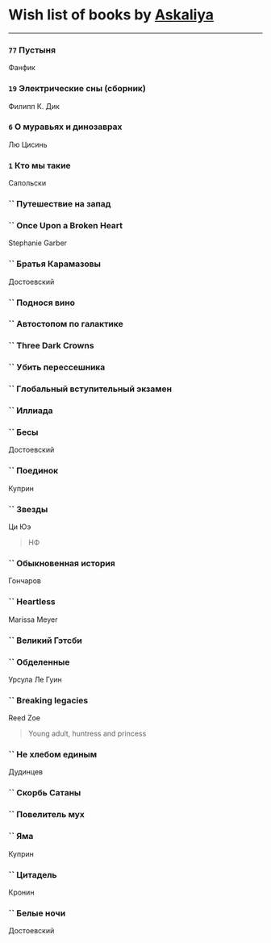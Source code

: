 # Wish list of books by [Askaliya](https://plus.google.com/u/0/108887983030919100717/)
---

### `77` Пустыня
Фанфик

### `19` Электрические сны (сборник)
Филипп К. Дик

### `6` О муравьях и динозаврах
Лю Цисинь

### `1` Кто мы такие
Сапольски

### `` Путешествие на запад

### `` Once Upon a Broken Heart
Stephanie Garber

### `` Братья Карамазовы
Достоевский

### `` Поднося вино

### `` Автостопом по галактике

### `` Three Dark Crowns

### `` Убить перессешника

### `` Глобальный вступительный экзамен

### `` Иллиада

### `` Бесы
Достоевский

### `` Поединок
Куприн

### `` Звезды
Ци Юэ
> НФ

### `` Обыкновенная история
Гончаров

### `` Heartless
Marissa Meyer

### `` Великий Гэтсби

### `` Обделенные
Урсула Ле Гуин

### `` Breaking legacies
Reed Zoe
> Young adult,  huntress and princess

### `` Не хлебом единым
Дудинцев

### `` Скорбь Сатаны

### `` Повелитель мух

### `` Яма
Куприн

### `` Цитадель
Кронин

### `` Белые ночи
Достоевский

